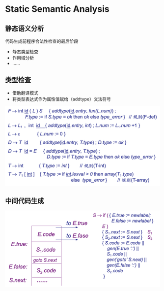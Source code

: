 # Static Semantic Analysis

## 静态语义分析

代码生成前程序合法性检查的最后阶段

- 静态类型检查
- 作用域分析
- ……

## 类型检查

- 借助翻译模式
- 将类型表达式作为属性值赋给（addtype）文法符号

![image-20220101104337169](static_analysis.assets/image-20220101104337169.png)

## 中间代码生成

![image-20220101105633002](static_analysis.assets/image-20220101105633002.png)







